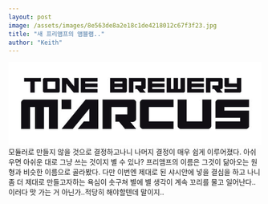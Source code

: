 ```yaml
---
layout: post
image: /assets/images/8e563de8a2e18c1de4218012c67f3f23.jpg
title: "새 프리앰프의 앰블램.."
author: "Keith"
---
```



![image](/assets/images/8e563de8a2e18c1de4218012c67f3f23.jpg)
모듈러로 만들지 않을 것으로 결정하고나니 나머지 결정이 매우 쉽게 이루어졌다. 아쉬우면 아쉬운 대로 그냥 쓰는 것이지 별 수 있나? 프리앰프의 이름은 그것이 닮아오는 원형과 비슷한 이름으로 골라봤다. 
다만 이번엔 제대로 된 샤시안에 넣을 결심을 하고 나니 좀 더 제대로 만들고자하는 욕심이 솟구쳐 별에 별 생각이 계속 꼬리를 물고 일어난다..
이러다 맛 가는 거 아닌가..적당히 해야할텐데 말이지..

